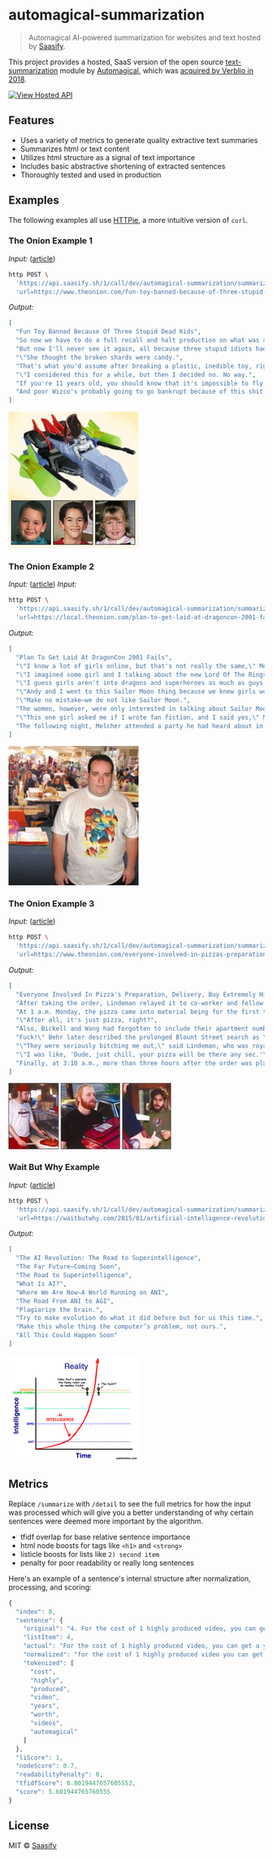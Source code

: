 # automagical-summarization

> Automagical AI-powered summarization for websites and text hosted by [Saasify](https://saasify.sh).

This project provides a hosted, SaaS version of the open source [text-summarization](https://github.com/transitive-bullshit/text-summarization) module by [Automagical](https://automagical.ai), which was [acquired by Verblio in 2018](https://www.verblio.com/blog/we-bought-a-company).

<a href="https://dev_automagical-summarization.saasify.sh">
  <img
    src="https://badges.saasify.sh"
    height="40"
    alt="View Hosted API"
  />
</a>

## Features

- Uses a variety of metrics to generate quality extractive text summaries
- Summarizes html or text content
- Utilizes html structure as a signal of text importance
- Includes basic abstractive shortening of extracted sentences
- Thoroughly tested and used in production

## Examples

The following examples all use [HTTPie](https://httpie.org/), a more intuitive version of `curl`.

### The Onion Example 1

*Input:* ([article](https://www.theonion.com/fun-toy-banned-because-of-three-stupid-dead-kids-1819565691))
```bash
http POST \
  'https://api.saasify.sh/1/call/dev/automagical-summarization/summarize' \
  'url=https://www.theonion.com/fun-toy-banned-because-of-three-stupid-dead-kids-1819565691'
```

*Output:*
```json
[
  "Fun Toy Banned Because Of Three Stupid Dead Kids",
  "So now we have to do a full recall and halt production on what was a really awesome toy.",
  "But now I'll never see it again, all because three stupid idiots had to go and wreck everything.\"",
  "\"She thought the broken shards were candy.",
  "That's what you'd assume after breaking a plastic, inedible toy, right?",
  "\"I considered this for a while, but then I decided no. No way.",
  "If you're 11 years old, you should know that it's impossible to fly.",
  "And poor Wizco's probably going to go bankrupt because of this shit."
]
```

<img src="https://raw.githubusercontent.com/saasify-sh/automagical-summarization/master/media/articles/the-onion-1.jpg" width="256" />

### The Onion Example 2

*Input:* ([article](https://local.theonion.com/plan-to-get-laid-at-dragoncon-2001-fails-1819566152))
*Input:*
```bash
http POST \
  'https://api.saasify.sh/1/call/dev/automagical-summarization/summarize' \
  'url=https://local.theonion.com/plan-to-get-laid-at-dragoncon-2001-fails-1819566152'
```

*Output:*
```json
[
  "Plan To Get Laid At DragonCon 2001 Fails",
  "\"I know a lot of girls online, but that's not really the same,\" Melcher said.",
  "\"I imagined some girl and I talking about the new Lord Of The Rings movie,\" Melcher said.",
  "\"I guess girls aren't into dragons and superheroes as much as guys are,\" Melcher said.",
  "\"Andy and I went to this Sailor Moon thing because we knew girls would be there,\" Melcher said.",
  "\"Make no mistake—we do not like Sailor Moon.",
  "The women, however, were only interested in talking about Sailor Moon.",
  "\"This one girl asked me if I wrote fan fiction, and I said yes,\" Melcher said.",
  "The following night, Melcher attended a party he had heard about in an online chat room."
]
```

<img src="https://raw.githubusercontent.com/saasify-sh/automagical-summarization/master/media/articles/the-onion-2.jpg" width="256" />

### The Onion Example 3

*Input:* ([article](https://www.theonion.com/everyone-involved-in-pizzas-preparation-delivery-purc-1819564897))
```bash
http POST \
  'https://api.saasify.sh/1/call/dev/automagical-summarization/summarize' \
  'url=https://www.theonion.com/everyone-involved-in-pizzas-preparation-delivery-purc-1819564897'
```

*Output:*
```json
[
  "Everyone Involved In Pizza's Preparation, Delivery, Buy Extremely High",
  "After taking the order, Lindeman relayed it to co-worker and fellow stoner Greg Kanner.",
  "At 1 a.m. Monday, the pizza came into material being for the first time.",
  "\"After all, it's just pizza, right?",
  "Also, Bickell and Wang had forgotten to include their apartment number with the order.",
  "Fuck!\" Behr later described the prolonged Blount Street search as \"a serious fucking hassle.\"",
  "\"They were seriously bitching me out,\" said Lindeman, who was royally baked at the time.",
  "\"I was like, 'Dude, just chill, your pizza will be there any sec.'\"",
  "Finally, at 3:10 a.m., more than three hours after the order was placed, the pizza reached its destination."
]
```

<img src="https://raw.githubusercontent.com/saasify-sh/automagical-summarization/master/media/articles/the-onion-3.jpg" height="130" />

### Wait But Why Example

*Input:* ([article](https://waitbutwhy.com/2015/01/artificial-intelligence-revolution-1.html))
```bash
http POST \
  'https://api.saasify.sh/1/call/dev/automagical-summarization/summarize' \
  'url=https://waitbutwhy.com/2015/01/artificial-intelligence-revolution-1.html'
```

*Output:*
```json
[
  "The AI Revolution: The Road to Superintelligence",
  "The Far Future—Coming Soon",
  "The Road to Superintelligence",
  "What Is AI?",
  "Where We Are Now—A World Running on ANI",
  "The Road From ANI to AGI",
  "Plagiarize the brain.",
  "Try to make evolution do what it did before but for us this time.",
  "Make this whole thing the computer’s problem, not ours.",
  "All This Could Happen Soon"
]
```

<img src="https://raw.githubusercontent.com/saasify-sh/automagical-summarization/master/media/articles/wait-but-why-1.png" width="256" />

## Metrics

Replace `/summarize` with `/detail` to see the full metrics for how the input was processed which will give you a better understanding of why certain sentences were deemed more important by the algorithm.

- tfidf overlap for base relative sentence importance
- html node boosts for tags like `<h1>` and `<strong>`
- listicle boosts for lists like `2) second item`
- penalty for poor readability or really long sentences

Here's an example of a sentence's internal structure after normalization, processing, and scoring:

```js
{
  "index": 8,
  "sentence": {
    "original": "4. For the cost of 1 highly produced video, you can get a year's worth of videos from Automagical.",
    "listItem": 4,
    "actual": "For the cost of 1 highly produced video, you can get a year's worth of videos from Automagical.",
    "normalized": "for the cost of 1 highly produced video you can get a years worth of videos from automagical",
    "tokenized": [
      "cost",
      "highly",
      "produced",
      "video",
      "years",
      "worth",
      "videos",
      "automagical"
    ]
  },
  "liScore": 1,
  "nodeScore": 0.7,
  "readabilityPenalty": 0,
  "tfidfScore": 0.8019447657605553,
  "score": 5.601944765760555
}
```

## License

MIT © [Saasify](https://saasify.sh)
